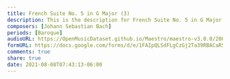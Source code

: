 ```yaml
---
title: French Suite No. 5 in G Major (3)
description: This is the description for French Suite No. 5 in G Major by Johann Sebastian Bach
composers: [Johann Sebastian Bach]
periods: [Baroque]
audioURL: https://OpenMusicDataset.github.io/Maestro/maestro-v3.0.0/2004/MIDI-Unprocessed_SMF_22_R1_2004_01-04_ORIG_MID--AUDIO_22_R1_2004_05_Track05_wav.midi
formURL: https://docs.google.com/forms/d/e/1FAIpQLSdFLgCzGj2Ta39RBACaRSBf3soLHnK6c8ZrLBCPqASG0eakdA/viewform
comments: true
share: true
date: 2021-08-08T07:43:13-06:00
---
```

